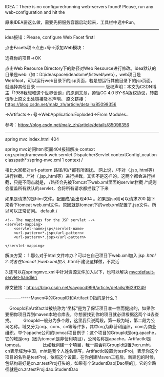IDEA：There is no configuredrunning web-servers found! Please, run any web-configuration and hit the

原来IDEA要这么做，需要先把服务容器启动起来，工具栏中选中Run,



----------------
idea报错：Please, configure Web Facet first!

点击Facets项->点击+号->添加Web模块：


选择你的项目->OK

点击Web Resource Directory下的路径对Web Resource进行修改。idea默认的目录是web（如：D:\ideaspace\ideadome\fistweb\web），web项目是WebRoot，可以运行web目录下的jsp页面，若是想运行其他目录下的jsp页面，就选择其他目录
————————————————
版权声明：本文为CSDN博主「1988我想和这个世界谈谈」的原创文章，遵循CC 4.0 BY-SA版权协议，转载请附上原文出处链接及本声明。
原文链接：https://blog.csdn.net/malz_zh/article/details/85098356

->Artifacts->+号->WebApplication:Exploded->From Modules..

参考：https://blog.csdn.net/malz_zh/article/details/85098356

----------
spring mvc index.html  404

spring mvc访问html页面404报错解决
<servlet>
<servlet-name>context</servlet-name>
<servlet-class>org.springframework.web.servlet.DispatcherServlet</servlet-class>
<init-param>
<param-name>contextConfigLocation</param-name>
<param-value>classpath*:/spring-mvc.xml</param-value>
</init-param>
<load-on-startup>1</load-on-startup>
</servlet>
<servlet-mapping>
<servlet-name>context</servlet-name>
<url-pattern>/</url-pattern>
</servlet-mapping>

相比大家都对url-pattern 路径/和/*都有所困扰。
网上说，/不对（.jsp,.html等）进行拦截。/*对（.jsp,.html等）进行拦截。其实不是这样的。这两个都会进行拦截，只是不同点就是，
/路径会先被Tomcat下web.xml里面的servlet拦截
/*规则会覆盖所有默认的servlet，会将所有请求都拦截了下来

如果是请求的是html文件。配置成<url-pattern>/</url-pattern>会出现404 。如果是jsp则可以请求200
接下来看下tomcat web.xml文件。原因就是tomcat下的web.xml配置了.jsp文件。所以可以正常访问。
    <!-- The mapping for the default servlet -->
    <servlet-mapping>
        <servlet-name>default</servlet-name>
        <url-pattern>/</url-pattern>
    </servlet-mapping>

    <!-- The mappings for the JSP servlet -->
    <servlet-mapping>
        <servlet-name>jsp</servlet-name>
        <url-pattern>*.jsp</url-pattern>
        <url-pattern>*.jspx</url-pattern>
    
    </servlet-mapping>

解决方案：
1.那么对于html文件咋办？可以在自己项目下web.xml加入
<servlet-mapping>
    <servlet-name>jsp</servlet-name>
    <url-pattern>*.html</url-pattern>
</servlet-mapping>
2.或者在tomcat下web.xml加入 <url-pattern>*.html</url-pattern>不建议这样做，不灵活

3.还可以在springmvc.xml中针对资源文件加入以下，也可以解决
<mvc:default-servlet-handler/>

原文链接：https://blog.csdn.net/saygood999/article/details/86291249

-------------Maven中的GroupID和ArtifactID指的是什么？

　GroupId和ArtifactId被统称为“坐标”是为了保证项目唯一性而提出的，如果你要把你项目弄到maven本地仓库去，你想要找到你的项目就必须根据这两个id去查找。 　　GroupId一般分为多个段，这里我只说两段，第一段为域，第二段为公司名称。域又分为org、com、cn等等许多，其中org为非营利组织，com为商业组织。举个apache公司的tomcat项目例子：这个项目的GroupId是org.apache，它的域是org（因为tomcat是非营利项目），公司名称是apache，ArtifactId是tomcat。 　　 　　比如我创建一个项目，我一般会将GroupId设置为cn.mht，cn表示域为中国，mht是我个人姓名缩写，ArtifactId设置为testProj，表示你这个项目的名称是testProj，依照这个设置，在你创建Maven工程后，新建包的时候，包结构最好是cn.zr.testProj打头的，如果有个StudentDao[Dao层的]，它的全路径就是cn.zr.testProj.dao.StudentDao